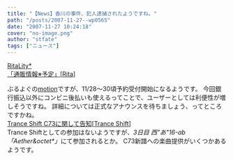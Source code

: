 ```yaml
---
title: "【News】香川の事件、犯人逮捕されたようですね。"
path: "/posts/2007-11-27--wp0565"
date: "2007-11-27 10:24:18"
cover: "no-image.png"
author: "stfate"
tags: ["ニュース"]
---
```


<style type="text/css">
<!--
p {white-space: pre-wrap};
-->
</style>

<a class="topics" href="http://ritarita.jugem.jp/" target="_blank">RitaLity* 「通販情報※予定」</a><span class="junre">[<a href="http://ritarita.jp/" target="_blank">Rita</a>]</span>
<div class="news">ぶるよぐの<a href="http://blueberry-yogurt.com/motion/" target="_blank">motion</a>ですが、11/28～30頃予約受付開始になるようです。
今回銀行振込以外にコンビニ後払いも使えるってことで、ユーザーとしては利便性が増しそうですね。
詳細については正式なアナウンスを待ちましょう、ってところですかね。</div>
<a class="topics" href="http://www.levolution.info/" target="_blank">Trance Shift C73に関して告知</a><span class="junre">[<a href="http://www.levolution.info/" target="_blank">Trance Shift</a>]</span>
<div class="news">Trance Shiftとしての参加はないようですが、<em>3日目 西"あ"16-ab「Aether&octet*」</em>にて参加されるとか。
C73新譜への楽曲提供がいくつかあるようです。</div>
